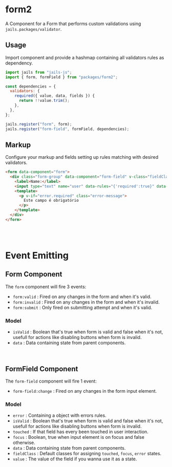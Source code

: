 # form2

A Component for a Form that performs custom validations using `jails.packages/validator`.

## Usage

Import component and provide a hashmap containing all validators rules as dependency.

```js
import jails from "jails-js";
import { form, formField } from "packages/form2";

const dependencies = {
  validators: {
    required({ value, data, fields }) {
      return !!value.trim();
    },
  },
};

jails.register("form", form);
jails.register("form-field", formField, dependencies);
```

## Markup

Configure your markup and fields setting up rules matching with desired validators.

```html
<form data-component="form">
  <div class="form-group" data-component="form-field" v-class="fieldClass">
    <label>Name:</label>
    <input type="text" name="user" data-rules="{'required':true}" data-static />
    <template>
      <p v-if="error.required" class="error-message">
        Este campo é obrigatório
      </p>
    </template>
  </div>
</form>
```

<br />
<br />

# Event Emitting

## Form Component

The `form` component will fire 3 events:

- `form:valid` : Fired on any changes in the form and when it's valid.
- `form:invalid` : Fired on any changes in the form and when it's invalid.
- `form:submit` : Only fired on submitting attempt and when it's valid.

### Model

- `isValid` : Boolean that's true when form is valid and false when it's not, usefull for actions like disabling buttons when form is invalid.
- `data` : Data containing state from parent components.

<br />

## FormField Component

The `form-field` component will fire 1 event:

- `form-field:change` : Fired on any changes in the form input element.

### Model

- `error` : Containing a object with errors rules.
- `isValid` : Boolean that's true when form is valid and false when it's not, usefull for actions like disabling buttons when form is invalid.
- `touched` : If that field has every been touched in user interaction.
- `focus` : Boolean, true when input element is on focus and false otherwise.
- `data` : Data containing state from parent components.
- `fieldClass` : Default classes for assigning `touched`, `focus`, `error` states.
- `value` : The value of the field if you wanna use it as a state.
